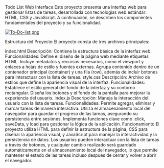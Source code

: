 Todo List Web Interface
Este proyecto presenta una interfaz web para gestionar listas de tareas, desarrollada con tecnologías web estándar: HTML, CSS y JavaScript. A continuación, se describen los componentes fundamentales del proyecto y su funcionalidad.

[![To-Do-list.png](https://i.postimg.cc/wjBrxhDt/To-Do-list.png)](https://postimg.cc/jLGcZngK)

Estructura del Proyecto
El proyecto consta de tres archivos principales:

index.html
Descripción: Contiene la estructura básica de la interfaz web.
Funcionalidades:
Define el diseño de la página web mediante etiquetas HTML.
Incluye metadatos y recursos necesarios, como el viewport y enlaces a hojas de estilo y fuentes externas.
Agrupa contenido dentro de un contenedor principal (container) y una fila (row), además de incluir botones para interactuar con la lista de tareas.
style.css
Descripción: Archivo de estilos que define la apariencia visual de la interfaz.
Funcionalidades:
Establece el estilo general del fondo de la interfaz y su contorno rectangular.
Diseña los botones y el fondo de la pantalla para mejorar la experiencia del usuario.
index.js
Descripción: Maneja la interacción del usuario con la lista de tareas.
Funcionalidades:
Permite agregar, eliminar y marcar tareas de manera interactiva.
Utiliza el almacenamiento local del navegador para guardar el progreso de las tareas, asegurando su persistencia entre sesiones.
Implementa funciones clave como .click, saveData, y load para gestionar la lógica de la aplicación.
Funcionamiento
El proyecto utiliza HTML para definir la estructura de la página, CSS para diseñar la apariencia visual, y JavaScript para manejar la interactividad y la persistencia de datos. Los usuarios pueden interactuar con la lista de tareas a través de botones, y cualquier cambio realizado será guardado automáticamente en el almacenamiento local del navegador, lo que permite mantener el estado de las tareas incluso después de cerrar y volver a abrir el navegador.


